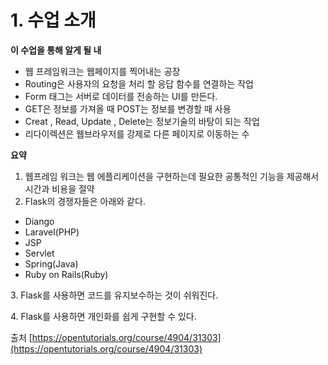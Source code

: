 # 1. 수업 소개

**이 수업을 통해 알게 될 내**

* 웹 프레임워크는 웹페이지를 찍어내는 공장
* Routing은 사용자의 요청을 처리 할 응답 함수를 연결하는 작업
* Form 태그는 서버로 데이터를 전송하는 UI를 만든다.
* GET은 정보를 가져올 때 POST는 정보를 변경할 때 사용
* Creat , Read, Update , Delete는 정보기술의 바탕이 되는 작업
* 리다이렉션은 웹브라우저를 강제로 다른 페이지로 이동하는 수

**요약**

1. 웹프레임 워크는 웹 에플리케이션을 구현하는데 필요한 공통적인 기능을 제공해서 시간과 비용을 절약
2. Flask의 경쟁자들은 아래와 같다.

* Diango
* Laravel(PHP)
* JSP
* Servlet
* Spring(Java)
* Ruby on Rails(Ruby)

3\. Flask를 사용하면 코드를 유지보수하는 것이 쉬워진다.

4\. Flask를 사용하면 개인화를 쉽게 구현할 수 있다.



출처  [https://opentutorials.org/course/4904/31303](https://opentutorials.org/course/4904/31303)
